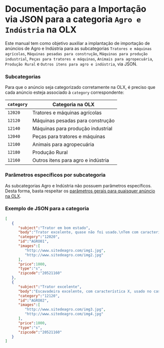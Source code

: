 # Documentação para a Importação via JSON para a categoria `Agro e Indústria` na OLX

Este manual tem como objetivo auxiliar a implantação de importação de anúncios de Agro e Indústria para as subcategorias `Tratores e máquinas agrícolas`, `Máquinas pesadas para construção`, `Máquinas para produção industrial`, `Peças para tratores e máquinas`, `Animais para agropecuária`, `Produção Rural` e `Outros itens para agro e indústria`, via JSON.

### Subcategorias 

Para que o anúncio seja categorizado corretamente na OLX, é preciso que cada anúncio esteja associado à `category` correspondente:

| `category` | Categoria na OLX                   |
|------------|------------------------------------|
| `12020`    | Tratores e máquinas agrícolas      |
| `12120`    | Máquinas pesadas para construção   |
| `12140`    | Máquinas para produção industrial  |
| `12040`    | Peças para tratores e máquinas     |
| `12100`    | Animais para agropecuária          |
| `12180`    | Produção Rural                     |
| `12160`    | Outros itens para agro e indústria |


### Parâmetros específicos por subcategoria

As subcategorias Agro e Indústria não possuem parâmetros específicos. Desta forma, basta respeitar os [parâmetros gerais para quaisquer anúncio na OLX](json/json.md).

### Exemplo de JSON para a categoria

```json
[  
   {  
      "subject":"Trator em bom estado",
      "body":"Trator excelente, quase não foi usado.\nTem com características X, Y e Z.",
      "category":"12020",
      "id":"AGRO01",
      "images":[  
         "http://www.sitedeagro.com/img1.jpg",
         "http://www.sitedeagro.com/img2.jpg"
      ],
      "price":1000,
      "type":"s",
      "zipcode":"20521160"
   },
   {  
      "subject":"Trator excelente",
      "body":"Escavadeira excelente, com característica X, usado no caso Y.\nPeça em excelente estado, com características X, Y e Z.",
      "category":"12120",
      "id":"AGRO02",
      "images":[  
         "http://www.sitedeagro.com/img3.jpg",
         "http://www.sitedeagro.com/img4.jpg"
      ],
      "price":1000,
      "type":"s",
      "zipcode":"20521160"
   }
]
```

